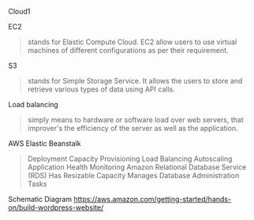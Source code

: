Cloud1

EC2
>stands for Elastic Compute Cloud. EC2 allow users to use virtual machines of different configurations as per their requirement.


S3 
>stands for Simple Storage Service. It allows the users to store and retrieve various types of data using API calls.


Load balancing
>simply means to hardware or software load over web servers, that improver's the efficiency of the server as well as the application.


AWS Elastic Beanstalk
> Deployment
> Capacity Provisioning
> Load Balancing
> Autoscaling
> Application Health Monitoring
Amazon Relational Database Service (RDS)
> Has Resizable Capacity
> Manages Database Administration Tasks


Schematic Diagram
https://aws.amazon.com/getting-started/hands-on/build-wordpress-website/

